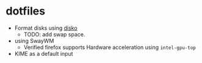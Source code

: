 # dotfiles

* Format disks using [disko](https://github.com/nix-community/disko)
  * TODO: add swap space.
* using SwayWM
  * Verified firefox supports Hardware acceleration using `intel-gpu-top`
* KIME as a default input
